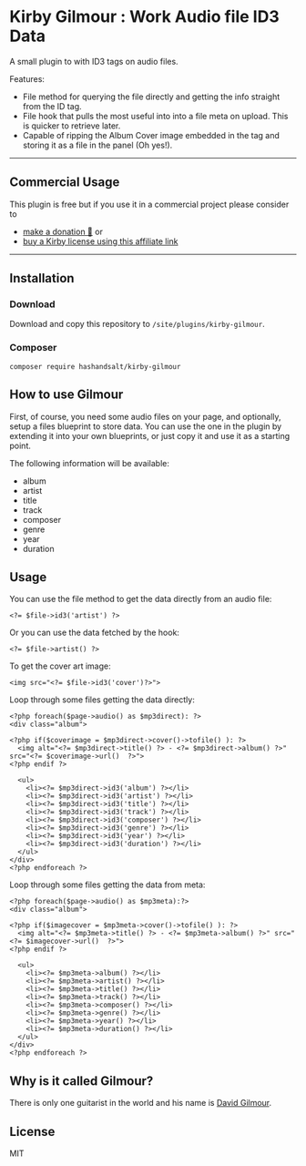 # Kirby Gilmour : Work Audio file ID3 Data

A small plugin to with ID3 tags on audio files.

Features:

* File method for querying the file directly and getting the info straight from the ID tag.
* File hook that pulls the most useful into into a file meta on upload. This is quicker to retrieve later.
* Capable of ripping the Album Cover image embedded in the tag and storing it as a file in the panel (Oh yes!).

****

## Commercial Usage

This plugin is free but if you use it in a commercial project please consider to
- [make a donation 🍻](https://paypal.me/hashandsalt?locale.x=en_GB) or
- [buy a Kirby license using this affiliate link](https://a.paddle.com/v2/click/1129/36141?link=1170)

****

## Installation

### Download

Download and copy this repository to `/site/plugins/kirby-gilmour`.

### Composer

```
composer require hashandsalt/kirby-gilmour
```

## How to use Gilmour

First, of course, you need some audio files on your page, and optionally, setup a files blueprint to store data. You can use the one in the plugin by extending
it into your own blueprints, or just copy it and use it as a starting point.

The following information will be available:

* album
* artist
* title
* track
* composer
* genre
* year
* duration


## Usage

You can use the file method to get the data directly from an audio file:

```
<?= $file->id3('artist') ?>
```

Or you can use the data fetched by the hook:

```
<?= $file->artist() ?>
```

To get the cover art image:

```
<img src="<?= $file->id3('cover')?>">
```

Loop through some files getting the data directly:

```
<?php foreach($page->audio() as $mp3direct): ?>
<div class="album">

<?php if($coverimage = $mp3direct->cover()->tofile() ): ?>
  <img alt="<?= $mp3direct->title() ?> - <?= $mp3direct->album() ?>" src="<?= $coverimage->url()  ?>">
<?php endif ?>

  <ul>
    <li><?= $mp3direct->id3('album') ?></li>
    <li><?= $mp3direct->id3('artist') ?></li>
    <li><?= $mp3direct->id3('title') ?></li>
    <li><?= $mp3direct->id3('track') ?></li>
    <li><?= $mp3direct->id3('composer') ?></li>
    <li><?= $mp3direct->id3('genre') ?></li>
    <li><?= $mp3direct->id3('year') ?></li>
    <li><?= $mp3direct->id3('duration') ?></li>
  </ul>
</div>
<?php endforeach ?>
```

Loop through some files getting the data from meta:

```
<?php foreach($page->audio() as $mp3meta):?>
<div class="album">

<?php if($imagecover = $mp3meta->cover()->tofile() ): ?>
  <img alt="<?= $mp3meta->title() ?> - <?= $mp3meta->album() ?>" src="<?= $imagecover->url()  ?>">
<?php endif ?>

  <ul>
    <li><?= $mp3meta->album() ?></li>
    <li><?= $mp3meta->artist() ?></li>
    <li><?= $mp3meta->title() ?></li>
    <li><?= $mp3meta->track() ?></li>
    <li><?= $mp3meta->composer() ?></li>
    <li><?= $mp3meta->genre() ?></li>
    <li><?= $mp3meta->year() ?></li>
    <li><?= $mp3meta->duration() ?></li>
  </ul>
</div>
<?php endforeach ?>
```

## Why is it called Gilmour?

There is only one guitarist in the world and his name is [David Gilmour](https://en.wikipedia.org/wiki/David_Gilmour).

## License

MIT
